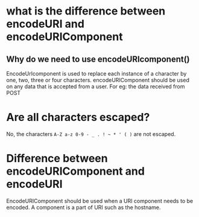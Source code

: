 # what is the difference between encodeURI and encodeURIComponent

## Why do we need to use encodeURIcomponent()
EncodeUrIcomponent is used to replace each instance of a character by one, two, three or four characters. 
encodeURIComponent should be used on any data that is accepted from a user. For eg: the data received from POST 
# Are all characters escaped?
No, the characters `A-Z a-z 0-9 - _ . ! ~ * ' ( )` are not escaped. 

# Difference between encodeURIComponent and encodeURI
EncodeURIComponent should be used when a URI component needs to be encoded. A component is a part of URI such as the hostname.
